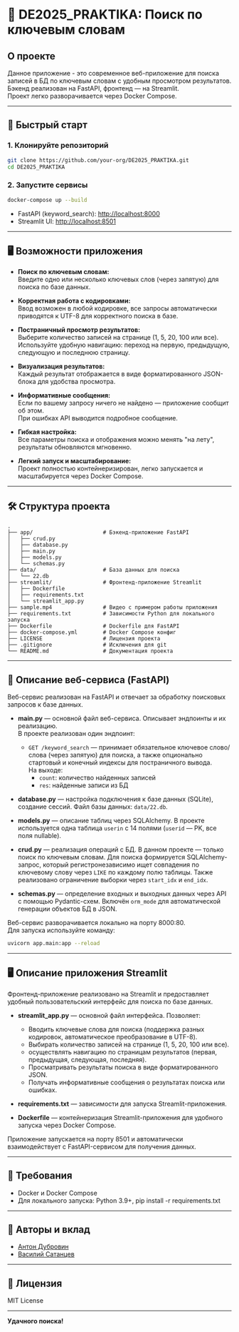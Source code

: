 # 🔎 DE2025_PRAKTIKA: Поиск по ключевым словам

## О проекте

Данное приложение - это современное веб-приложение для поиска записей в БД по ключевым словам с удобным просмотром результатов. 
Бэкенд реализован на FastAPI, фронтенд — на Streamlit.  
Проект легко разворачивается через Docker Compose.

---

## 🚀 Быстрый старт

### 1. Клонируйте репозиторий

```bash
git clone https://github.com/your-org/DE2025_PRAKTIKA.git
cd DE2025_PRAKTIKA
```

### 2. Запустите сервисы

```bash
docker-compose up --build
```

- FastAPI (keyword_search): [http://localhost:8000](http://localhost:8000)
- Streamlit UI: [http://localhost:8501](http://localhost:8501)

---

## 🖥️ Возможности приложения

- **Поиск по ключевым словам:**  
  Введите одно или несколько ключевых слов (через запятую) для поиска по базе данных.

- **Корректная работа с кодировками:**  
  Ввод возможен в любой кодировке, все запросы автоматически приводятся к UTF-8 для корректного поиска в базе.

- **Постраничный просмотр результатов:**  
  Выберите количество записей на странице (1, 5, 20, 100 или все).  
  Используйте удобную навигацию: переход на первую, предыдущую, следующую и последнюю страницу.

- **Визуализация результатов:**  
  Каждый результат отображается в виде форматированного JSON-блока для удобства просмотра.

- **Информативные сообщения:**  
  Если по вашему запросу ничего не найдено — приложение сообщит об этом.  
  При ошибках API выводится подробное сообщение.

- **Гибкая настройка:**  
  Все параметры поиска и отображения можно менять "на лету", результаты обновляются мгновенно.

- **Легкий запуск и масштабирование:**  
  Проект полностью контейнеризирован, легко запускается и масштабируется через Docker Compose.

---

## 🛠️ Структура проекта

```
.
├── app/                      # Бэкенд-приложение FastAPI
│   ├── crud.py
│   ├── database.py
│   ├── main.py
│   ├── models.py
│   └── schemas.py
├── data/                     # База данных для поиска
│   └── 22.db
├── streamlit/                # Фронтенд-приложение Streamlit
│   ├── Dockerfile
│   ├── requirements.txt
│   └── streamlit_app.py
├── sample.mp4                # Видео с примером работы приложения
├── requirements.txt          # Зависимости Python для локального запуска
├── Dockerfile                # Dockerfile для FastAPI
├── docker-compose.yml        # Docker Compose конфиг
├── LICENSE                   # Лицензия проекта
├── .gitignore                # Исключения для git
└── README.md                 # Документация проекта
```

---

## 🧩 Описание веб-сервиса (FastAPI)

Веб-сервис реализован на FastAPI и отвечает за обработку поисковых запросов к базе данных.

- **main.py** — основной файл веб-сервиса. Описывает эндпоинты и их реализацию.  
  В проекте реализован один эндпоинт:
  - `GET /keyword_search` — принимает обязательное ключевое слово/слова (через запятую) для поиска, а также опционально стартовый и конечный индексы для постраничного вывода.  
    На выходе:
      - `count`: количество найденных записей
      - `res`: найденные записи из БД

- **database.py** — настройка подключения к базе данных (SQLite), создание сессий. Файл базы данных: `data/22.db`.

- **models.py** — описание таблиц через SQLAlchemy. В проекте используется одна таблица `userin` с 14 полями (`userid` — PK, все поля nullable).

- **crud.py** — реализация операций с БД. В данном проекте — только поиск по ключевым словам. Для поиска формируется SQLAlchemy-запрос, который регистронезависимо ищет совпадения по ключевому слову через `LIKE` по каждому полю таблицы. Также реализовано ограничение выборки через `start_idx` и `end_idx`.

- **schemas.py** — определение входных и выходных данных через API с помощью Pydantic-схем. Включён `orm_mode` для автоматической генерации объектов БД в JSON.

Веб-сервис разворачивается локально на порту 8000:80.  
Для запуска используйте команду:
```bash
uvicorn app.main:app --reload
```

---

## 🖥️ Описание приложения Streamlit

Фронтенд-приложение реализовано на Streamlit и предоставляет удобный пользовательский интерфейс для поиска по базе данных.

- **streamlit_app.py** — основной файл интерфейса. Позволяет:
  - Вводить ключевые слова для поиска (поддержка разных кодировок, автоматическое преобразование в UTF-8).
  - Выбирать количество записей на странице (1, 5, 20, 100 или все).
  - осуществлять навигацию по страницам результатов (первая, предыдущая, следующая, последняя).
  - Просматривать результаты поиска в виде форматированного JSON.
  - Получать информативные сообщения о результатах поиска или ошибках.

- **requirements.txt** — зависимости для запуска Streamlit-приложения.
- **Dockerfile** — контейнеризация Streamlit-приложения для удобного запуска через Docker Compose.

Приложение запускается на порту 8501 и автоматически взаимодействует с FastAPI-сервисом для получения данных.

---

## 📝 Требования

- Docker и Docker Compose
- Для локального запуска: Python 3.9+, pip install -r requirements.txt

---

## 🤝 Авторы и вклад

- [Антон Дубровин](https://github.com/AntonDubrovin)
- [Василий Сатанцев](https://github.com/SkyRanger2010)

---

## 📄 Лицензия

MIT License

---

**Удачного поиска!**